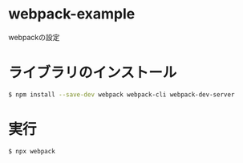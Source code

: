 # webpack-example
webpackの設定

# ライブラリのインストール

```bash
$ npm install --save-dev webpack webpack-cli webpack-dev-server
```

# 実行

```bash
$ npx webpack
```